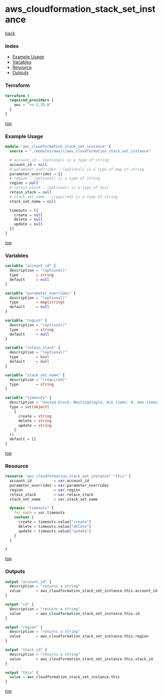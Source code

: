 # aws_cloudformation_stack_set_instance

[back](../aws.md)

### Index

- [Example Usage](#example-usage)
- [Variables](#variables)
- [Resource](#resource)
- [Outputs](#outputs)

### Terraform

```terraform
terraform {
  required_providers {
    aws = ">= 3.35.0"
  }
}
```

[top](#index)

### Example Usage

```terraform
module "aws_cloudformation_stack_set_instance" {
  source = "./modules/aws/r/aws_cloudformation_stack_set_instance"

  # account_id - (optional) is a type of string
  account_id = null
  # parameter_overrides - (optional) is a type of map of string
  parameter_overrides = {}
  # region - (optional) is a type of string
  region = null
  # retain_stack - (optional) is a type of bool
  retain_stack = null
  # stack_set_name - (required) is a type of string
  stack_set_name = null

  timeouts = [{
    create = null
    delete = null
    update = null
  }]
}
```

[top](#index)

### Variables

```terraform
variable "account_id" {
  description = "(optional)"
  type        = string
  default     = null
}

variable "parameter_overrides" {
  description = "(optional)"
  type        = map(string)
  default     = null
}

variable "region" {
  description = "(optional)"
  type        = string
  default     = null
}

variable "retain_stack" {
  description = "(optional)"
  type        = bool
  default     = null
}

variable "stack_set_name" {
  description = "(required)"
  type        = string
}

variable "timeouts" {
  description = "nested block: NestingSingle, min items: 0, max items: 0"
  type = set(object(
    {
      create = string
      delete = string
      update = string
    }
  ))
  default = []
}
```

[top](#index)

### Resource

```terraform
resource "aws_cloudformation_stack_set_instance" "this" {
  account_id          = var.account_id
  parameter_overrides = var.parameter_overrides
  region              = var.region
  retain_stack        = var.retain_stack
  stack_set_name      = var.stack_set_name

  dynamic "timeouts" {
    for_each = var.timeouts
    content {
      create = timeouts.value["create"]
      delete = timeouts.value["delete"]
      update = timeouts.value["update"]
    }
  }

}
```

[top](#index)

### Outputs

```terraform
output "account_id" {
  description = "returns a string"
  value       = aws_cloudformation_stack_set_instance.this.account_id
}

output "id" {
  description = "returns a string"
  value       = aws_cloudformation_stack_set_instance.this.id
}

output "region" {
  description = "returns a string"
  value       = aws_cloudformation_stack_set_instance.this.region
}

output "stack_id" {
  description = "returns a string"
  value       = aws_cloudformation_stack_set_instance.this.stack_id
}

output "this" {
  value = aws_cloudformation_stack_set_instance.this
}
```

[top](#index)